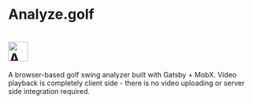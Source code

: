 # Analyze.golf

# <a href='https://analyze.golf'><img src='https://s3.amazonaws.com/analyze.golf-images/logo.png' height='40' alt='Analyze.Golf logo' aria-label='analyze.golf' /></a>

A browser-based golf swing analyzer built with Gatsby + MobX. Video playback is completely client side - there is no video uploading or server side integration required.
